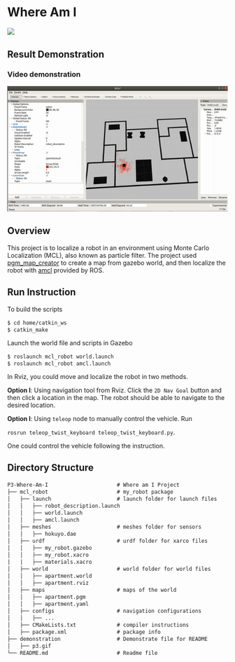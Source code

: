 # Where Am I

[![](https://s3-us-west-1.amazonaws.com/udacity-robotics/Extra+Images/RoboND_flag.png)](http://www.udacity.com/robotics)

## Result Demonstration 

### Video demonstration

 [![Video demonstration](./demonstration/P3.gif)](https://youtu.be/xvVt7t_Lbuo)

## Overview

This project is to localize a robot in an environment using Monte Carlo Localization (MCL), also known as particle filter. The project used [pgm_map_creator](https://github.com/hyfan1116/pgm_map_creator) to create a map from gazebo world, and then localize the robot with [amcl](http://wiki.ros.org/amcl#Parameters) provided by ROS.

## Run Instruction

To build the scripts

```
$ cd home/catkin_ws
$ catkin_make
```

Launch the world file and scripts in Gazebo

```
$ roslaunch mcl_robot world.launch
$ roslaunch mcl_robot amcl.launch
```

In Rviz, you could move and localize the robot in two methods.

**Option I**: Using navigation tool from Rviz. Click the `2D Nav Goal` button and then click a location in the map. The robot should be able to navigate to the desired location.

**Option I**: Using `teleop` node to manually control the vehicle. Run

`rosrun teleop_twist_keyboard teleop_twist_keyboard.py`.

One could control the vehicle following the instruction.

## Directory Structure

```
P3-Where-Am-I                      # Where am I Project
├── mcl_robot                      # my_robot package                   
│   ├── launch                     # launch folder for launch files   
│   │   ├── robot_description.launch
│   │   ├── world.launch
│   │   ├── amcl.launch
│   ├── meshes                     # meshes folder for sensors
│   │   ├── hokuyo.dae
│   ├── urdf                       # urdf folder for xarco files
│   │   ├── my_robot.gazebo
│   │   ├── my_robot.xacro
|   |   ├── materials.xacro
│   ├── world                      # world folder for world files
│   │   ├── apartment.world
│   │   ├── apartment.rviz
│   ├── maps                       # maps of the world
│   │   ├── apartment.pgm
│   │   ├── apartment.yaml
│   ├── configs                    # navigation configurations
│   │   ├── ...
│   ├── CMakeLists.txt             # compiler instructions
│   ├── package.xml                # package info 
├── demonstration                  # Demonstrate file for README 
│   ├── p3.gif
└── README.md                      # Readme file                                          
```